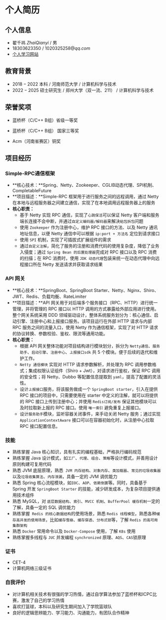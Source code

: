 # 个人简历

## 个人信息

- 翟千祎 $Zhai Qianyi$ / 男 
- $18303623350$ / $1020325258@qq.com$
- [个人学习网站](http://zqy.penetrate.cn:8080/#/notes/%E9%A1%B9%E7%9B%AE%E5%AD%A6%E4%B9%A0%E6%80%BB%E7%BB%93/Api%E7%BD%91%E5%85%B3%E7%B3%BB%E7%BB%9F/Api%E7%BD%91%E5%85%B3)


## 教育背景

- $2018 - 2022$ 本科 / 河南师范大学 / 计算机科学与技术
- $2022 - 2025​$ 硕士研究生 / 郑州大学（双一流、211） / 计算机科学与技术


## 荣誉奖项

- 蓝桥杯（C/C++ B组）省级一等奖


- 蓝桥杯（C/C++ B组） 国家三等奖


- Acm（河南省赛区）铜奖



## 项目经历

### Simple-RPC通信框架

- **核心技术：**Spring、Netty、Zookeeper、CGLIB动态代理、SPI机制、CompletableFuture
- **项目描述：**Simple-RPC 框架用于进行服务之间的远程调用，通过 Netty 在本地与远程服务器之间建立通信，实现了在本地调用远程服务器上的服务
- **核心职责：**
  - 基于 Netty 实现 RPC 通信，实现了`心跳保活`可以保证 Netty 客户端和服务端长连接不会中断，并通过`自定义编码器/解码器`来解决`粘包拆包`问题
  - 使用 `Zookeeper` 作为注册中心，维护 RPC 接口的方法、以及 Netty 通讯地址信息，以便 Netty 通信中可以根据 `ip:port + 方法名` 定位到请求接口
  - 使用 `SPI` 机制，实现了可插拔式扩展组件的需求
  - 通过`自定义注解`，简化了服务的注册和消费代码的使用复杂度，降低了业务入侵度；通过 `Spring Bean 的后置处理器`完成对 RPC 接口以及 RPC 消费的扫描；在 RPC 消费时，使用 `JDK 动态代理`包装来统一在动态代理中向远程接口所在 Netty 发送请求并获取请求结果

### API 网关

- **核心技术：**SpringBoot、SpringBoot Starter、Netty、Nginx、Shiro、JWT、Redis、负载均衡、RateLimiter
- **项目描述：**API 网关用于对后端多个服务接口（RPC、HTTP）进行统一管理，并将管理的 RPC 接口以 HTTP 调用的方式暴露给外部应用进行使用。整个网关系统采用 DDD 领域驱动设计，整体系统服务划分为：核心通信、启动引擎、注册中心和上报接口服务。该项目运行在外部 HTTP 请求与内部 RPC 服务之间的流量入口，使用 Netty 作为通信框架，实现了对 HTTP 请求的协议转换、参数校验、鉴权、限流等通用功能。
- **核心职责：**
  - 根据 API 网关整体功能对项目结构进行模块划分，拆分为 `Netty通信`、`服务助手`、`启动引擎`、`注册中心`、`上报接口sdk` 共 5 个模块。便于后续的迭代和维护工作。
  - `Netty 通信模块` 实现对 HTTP 请求参数解析，并处理为 RPC 调用参数格式；集成权限认证组件（Shiro + Jwt），对请求进行鉴权，保证 RPC 调用的安全性；将 Netty、Dubbo 等配置信息提取到 `yaml`，提高了配置的灵活性。
  - 设计`上报接口`服务，将该服务做成一个 `SpringBoot starter`，引入在提供 RPC 接口的项目中，只需要使用在 starter 中定义的注解，就可以将提供的 RPC 接口上传到注册中心；并使用 `Redis订阅/发布` 保证其他模块可以及时拉取新上报的 RPC 接口。使用 `唯一索引` 避免重复上报接口。
  - 设计`服务助手`模块，监听容器关闭事件，来手动关闭 Netty 服务；通过实现 `ApplicationContextAware` 接口可以在容器初始化时，从注册中心拉取 RPC 接口配置信息。



### 技能

- 熟练掌握 Java 核心知识，具有扎实的编程基础，严格执行编码规范
- 熟练掌握 Java 设计模式，如`工厂`、`代理`、`组合`、`策略`等设计模式，并善用设计原则构建可复用代码
- 熟悉 JVM 底层原理，熟悉` JVM 内存结构`、`对象内存`、`类加载器`、`常见的垃圾收集器`以及`垃圾收集算法`、`内存泄漏`，具备一定的 JVM 调优能力
- 熟悉 Spring 核心流程模块，如`IOC`、`AOP`、`依赖倒置`等。同时，具备基于 Spring 开发 `SpringBoot Starter` 的技能，减少研发成本，为复杂项目提供通用技术组件
- 熟悉 MySQL，对 `底层数据结构`、`索引`、`MVCC 机制`、`BufferPool 缓存机制`一定的了解，具备一定的 SQL 调优能力
- 熟练掌握` Redis 的核心数据结构`的使用场景，熟悉 `Redis 线程模型`，熟悉各种`缓存高并发的使用场景`，比如`缓存雪崩`、`缓存穿透`、`分布式锁`等，了解 `Redis 的高可用集群架构`
- 熟悉 `Docker` 常用命令以及 `Docker-Compose` 使用，了解 `K8s` 使用
- 熟练掌握多线程与 `JUC` 并发编程 `synchronized` 原理、`AQS`、`CAS`锁原理




### 证书

- CET-4
- 计算机网络三级证书

### 自我评价

- 对计算机相关技术有很强的学习热情，通过自学算法参加了蓝桥杯和ICPC比赛，激发了自己的学习热情
- 喜欢打篮球，本科以及研究生期间加入了学院篮球队
- 良好的逻辑思辨能力、学习能力、沟通能力，有团队合作精神